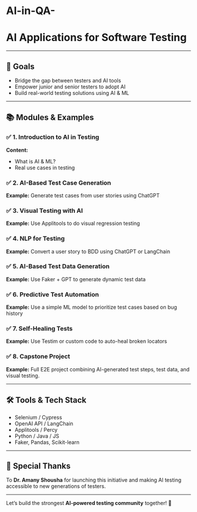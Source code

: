 # AI-in-QA-
#  AI Applications for Software Testing 



---

## 🧭  Goals
- Bridge the gap between testers and AI tools
- Empower junior and senior testers to adopt AI
- Build real-world testing solutions using AI & ML

---

## 📚  Modules & Examples

### ✅ 1. Introduction to AI in Testing
**Content:**
- What is AI & ML?
- Real use cases in testing



### ✅ 2. AI-Based Test Case Generation
**Example:** Generate test cases from user stories using ChatGPT



### ✅ 3. Visual Testing with AI
**Example:** Use Applitools to do visual regression testing



### ✅ 4. NLP for Testing
**Example:** Convert a user story to BDD using ChatGPT or LangChain



### ✅ 5. AI-Based Test Data Generation
**Example:** Use Faker + GPT to generate dynamic test data



### ✅ 6. Predictive Test Automation
**Example:** Use a simple ML model to prioritize test cases based on bug history



### ✅ 7. Self-Healing Tests
**Example:** Use Testim or custom code to auto-heal broken locators



### ✅ 8. Capstone Project
**Example:** Full E2E project combining AI-generated test steps, test data, and visual testing.


---

## 🛠️ Tools & Tech Stack
- Selenium / Cypress
- OpenAI API / LangChain
- Applitools / Percy
- Python / Java / JS
- Faker, Pandas, Scikit-learn

---





## 🙌 Special Thanks
To **Dr. Amany Shousha** for launching this initiative and making AI testing accessible to new generations of testers.



---





Let’s build the strongest **AI-powered testing community** together! 💪

